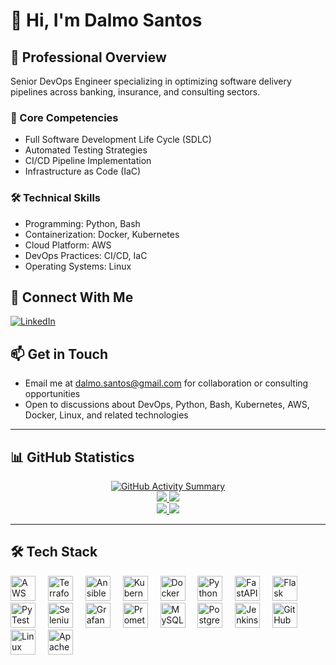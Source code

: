 
# 👋 Hi, I'm Dalmo Santos

## 🚀 Professional Overview
Senior DevOps Engineer specializing in optimizing software delivery pipelines across banking, insurance, and consulting sectors. 

### 💼 Core Competencies
- Full Software Development Life Cycle (SDLC)
- Automated Testing Strategies
- CI/CD Pipeline Implementation
- Infrastructure as Code (IaC)

### 🛠️ Technical Skills
- Programming: Python, Bash
- Containerization: Docker, Kubernetes
- Cloud Platform: AWS
- DevOps Practices: CI/CD, IaC
- Operating Systems: Linux

## 🤝 Connect With Me
[![LinkedIn](https://img.shields.io/badge/linkedin-%230077B5.svg?&style=for-the-badge&logo=linkedin&logoColor=white)](https://www.linkedin.com/in/dalmosantos/)

## 📫 Get in Touch
- Email me at [dalmo.santos@gmail.com](mailto:dalmo.santos@gmail.com) for collaboration or consulting opportunities
- Open to discussions about DevOps, Python, Bash, Kubernetes, AWS, Docker, Linux, and related technologies

---

## 📊 GitHub Statistics
<div align="center">
  <a href="https://github.com/dalmosantos">
    <img src="https://github-profile-summary-cards.vercel.app/api/cards/profile-details?username=dalmosantos&theme=dracula" alt="GitHub Activity Summary" />
  </a>
</div>

<div align="center">
  <a href="https://github.com/dalmosantos">
    <img src="https://github-profile-summary-cards.vercel.app/api/cards/stats?username=dalmosantos&theme=dracula" />
  </a>
  <a href="https://github.com/dalmosantos">
    <img src="https://github-profile-summary-cards.vercel.app/api/cards/productive-time?username=dalmosantos&theme=dracula" />
  </a>
</div>

<div align="center">
  <a href="https://github.com/dalmosantos">
    <img src="https://github-profile-summary-cards.vercel.app/api/cards/repos-per-language?username=dalmosantos&theme=dracula" />
  </a>
  <a href="https://github.com/dalmosantos">
    <img src="https://github-profile-summary-cards.vercel.app/api/cards/most-commit-language?username=dalmosantos&theme=dracula" />
  </a>
</div>


---

## 🛠️ Tech Stack

<div align="left">
  <!-- Cloud & Infrastructure -->
  <img src="https://cdn.jsdelivr.net/gh/devicons/devicon/icons/amazonwebservices/amazonwebservices-line-wordmark.svg" height="40" alt="AWS" />
  <img width="12" />
  <img src="https://cdn.jsdelivr.net/gh/devicons/devicon/icons/terraform/terraform-original.svg" height="40" alt="Terraform" />
  <img width="12" />
  
  <!-- Configuration Management & Orchestration -->
  <img src="https://cdn.jsdelivr.net/gh/devicons/devicon/icons/ansible/ansible-original.svg" height="40" alt="Ansible" />
  <img width="12" />
  <img src="https://cdn.jsdelivr.net/gh/devicons/devicon/icons/kubernetes/kubernetes-plain.svg" height="40" alt="Kubernetes" />
  <img width="12" />
  <img src="https://cdn.jsdelivr.net/gh/devicons/devicon/icons/docker/docker-original.svg" height="40" alt="Docker" />
  <img width="12" />
  
  <!-- Development & Testing -->
  <img src="https://cdn.jsdelivr.net/gh/devicons/devicon/icons/python/python-original.svg" height="40" alt="Python" />
  <img width="12" />
  <img src="https://cdn.jsdelivr.net/gh/devicons/devicon/icons/fastapi/fastapi-original.svg" height="40" alt="FastAPI" />
  <img width="12" />
  <img src="https://cdn.jsdelivr.net/gh/devicons/devicon/icons/flask/flask-original.svg" height="40" alt="Flask" />
  <img width="12" />
  <img src="https://cdn.jsdelivr.net/gh/devicons/devicon/icons/pytest/pytest-original.svg" height="40" alt="PyTest" />
  <img width="12" />
  <img src="https://cdn.jsdelivr.net/gh/devicons/devicon/icons/selenium/selenium-original.svg" height="40" alt="Selenium" />
  <img width="12" />
  
  <!-- Monitoring & Observability -->
  <img src="https://cdn.jsdelivr.net/gh/devicons/devicon/icons/grafana/grafana-original.svg" height="40" alt="Grafana" />
  <img width="12" />
  <img src="https://cdn.jsdelivr.net/gh/devicons/devicon/icons/prometheus/prometheus-original.svg" height="40" alt="Prometheus" />
  <img width="12" />
  
  <!-- Databases -->
  <img src="https://cdn.jsdelivr.net/gh/devicons/devicon/icons/mysql/mysql-original.svg" height="40" alt="MySQL" />
  <img width="12" />
  <img src="https://cdn.jsdelivr.net/gh/devicons/devicon/icons/postgresql/postgresql-original.svg" height="40" alt="PostgreSQL" />
  <img width="12" />
  
  <!-- CI/CD & Version Control -->
  <img src="https://cdn.jsdelivr.net/gh/devicons/devicon/icons/jenkins/jenkins-line.svg" height="40" alt="Jenkins" />
  <img width="12" />
  <img src="https://cdn.jsdelivr.net/gh/devicons/devicon/icons/github/github-original.svg" height="40" alt="GitHub" />
  <img width="12" />
  
  <!-- Operating Systems & Web Servers -->
  <img src="https://cdn.jsdelivr.net/gh/devicons/devicon/icons/linux/linux-original.svg" height="40" alt="Linux" />
  <img width="12" />
  <img src="https://cdn.jsdelivr.net/gh/devicons/devicon/icons/apache/apache-original.svg" height="40" alt="Apache" />
</div>

</div>
